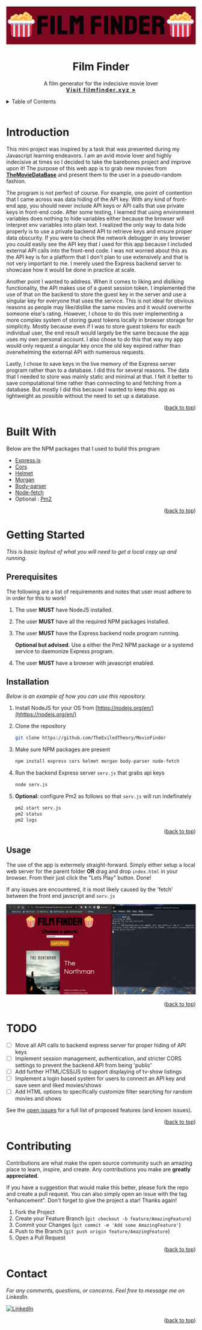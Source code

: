 <div id="top"></div>

<!-- Header section -->
<br />
<div align="center">
  <a href="https://filmfinder.xyz">
    <img src="pictures/logo.png" alt="Logo" width="800" height="100">
  </a>
 
  <h1 align="center" style="font-weight: bold;">Film Finder</h1>

  <p align="center">
    A film generator for the indecisive movie lover 
    <br />
    <a href="https://filmfinder.xyz"><strong style="letter-spacing: 2px;">Visit filmfinder.xyz »</strong></a>
    <br />
  </p>
</div>



<!-- TABLE OF CONTENTS -->
<details>
  <summary>Table of Contents</summary>
  <ol>
    <li>
      <a href="#introduction">Introduction</a>
    </li>
    <li><a href="#built-with">Built With</a></li>
    <li>
      <a href="#getting-started">Getting Started</a>
      <ul>
        <li><a href="#prerequisites">Prerequisites</a></li>
        <li><a href="#installation">Installation</a></li>
        <li><a href="#usage">Usage</a></li>
      </ul>
    </li>
    <li><a href="#todo">TODO</a></li>
    <li><a href="#contributing">Contributing</a></li>
    <li><a href="#contact">Contact</a></li>
  </ol>
</details>

<br />


<!-- ABOUT THE PROJECT -->
# Introduction

This mini project was inspired by a task that was presented during my Javascript learning endeavors. I am an avid movie lover and highly indecisive at times so I decided to take the barebones project and improve upon it! The purpose of this web app is to grab new movies from <a href="https://www.themoviedb.org/"><strong>TheMovieDataBase</strong></a> and present them to the user in a pseudo-random fashion. 


The program is not perfect of course. For example, one point of contention that I came across was data hiding of the API key. With any kind of front-end app, you should never include API keys or API calls that use private keys in front-end code. After some testing, I learned that using environment variables does nothing to hide variables either because the browser will interpret env variables into plain text. I realized the only way to data hide properly is to use a private backend API to retrieve keys and ensure proper data obscurity. If you were to check the network debugger in any browser you could easily see the API key that I used for this app because I included external API calls into the front-end code. I was not worried about this as the API key is for a platform that I don't plan to use extensively and that is not very important to me. I merely used the Express backend server to showcase how it would be done in practice at scale. 

Another point I wanted to address. When it comes to liking and disliking functionality, the API makes use of a guest session token. I implemented the use of that on the backend to store the guest key in the server and use a singular key for everyone that uses the service. This is not ideal for obvious reasons as people may like/dislike the same movies and it would overwrite someone else's rating. However, I chose to do this over implementing a more complex system of storing guest tokens locally in browser storage for simplicity. Mostly because even if I was to store guest tokens for each individual user, the end result would largely be the same because the app uses my own personal account. I also chose to do this that way my app would only request a singular key once the old key expired rather than overwhelming the external API with numerous requests.  

Lastly, I chose to save keys in the live memory of the Express server program rather than to a database. I did this for several reasons. The data that I needed to store was mainly static and minimal at that. I felt it better to save computational time rather than connecting to and fetching from a database. But mostly I did this because I wanted to keep this app as lightweight as possible without the need to set up a database. 

<p align="right">(<a href="#top">back to top</a>)</p>


# Built With

Below are the NPM packages that I used to build this program 

* [Express.js](https://expressjs.com/)
* [Cors](https://www.npmjs.com/package/cors)
* [Helmet](https://www.npmjs.com/package/helmet)
* [Morgan](https://www.npmjs.com/package/morgan)
* [Body-parser](https://www.npmjs.com/package/body-parser)
* [Node-fetch](https://www.npmjs.com/package/node-fetch)
* Optional : [Pm2](https://www.npmjs.com/package/pm2)


<p align="right">(<a href="#top">back to top</a>)</p>



<!-- GETTING STARTED -->
# Getting Started

_This is basic laylout of what you will need to get a local copy up and running._

## Prerequisites
The following are a list of requirements and notes that user must adhere to in order for this to work!

1. The user <strong>MUST</strong> have NodeJS installed.  

2. The user <strong>MUST</strong> have all the required NPM packages installed.

3. The user <strong>MUST</strong> have the Express backend node program running.

    <strong>Optional but advised</strong>. Use a either the Pm2 NPM package or a systemd service to daemonize Express program. 

4. The user <strong>MUST</strong> have a browser with javascript enabled.


## Installation

_Below is an example of how you can use this repository._

1. Install NodeJS for your OS from [https://nodejs.org/en/](hhttps://nodejs.org/en/)

2. Clone the repository
    ```sh
    git clone https://github.com/TheExiledTheory/MovieFinder
    ```
3. Make sure NPM packages are present
    ```sh
    npm install express cors helmet morgan body-parser node-fetch 
    ```
4. Run the backend Express server `serv.js` that grabs api keys
    ```sh
    node serv.js
    ```
5. <strong>Optional:</strong> configure Pm2 as follows so that `serv.js` will run indefinately  
    ```
    pm2 start serv.js 
    pm2 status 
    pm2 logs
    ```


<p align="right">(<a href="#top">back to top</a>)</p>



<!-- USAGE EXAMPLES -->
## Usage

The use of the app is extermely straight-forward. Simply either setup a local web server for the parent folder <strong>OR</strong> drag and drop `index.html` in your browser. From their just click the "Lets Play" button. Done!

If any issues are encountered, it is most likely caused by the 'fetch' between the front end javscript and `serv.js`

![Demo](pictures/demo.jpg)



<p align="right">(<a href="#top">back to top</a>)</p>


<!-- ROADMAP -->
# TODO

- [ ] Move all API calls to backend express server for proper hiding of API keys 
- [ ] Implement session management, authentication, and stricter CORS settings to prevent the backend API from being 'public' 
- [ ] Add further HTML/CSS/JS to support displaying of tv-show listings 
- [ ] Implement a login based system for users to connect an API key and save seen and liked movies/shows 
- [ ] Add HTML options to specifically customize filter searching for random movies and shows  

See the [open issues](https://github.com/TheExiledTheory/MovieFinder/issues) for a full list of proposed features (and known issues).

<p align="right">(<a href="#top">back to top</a>)</p>



<!-- CONTRIBUTING -->
# Contributing

Contributions are what make the open source community such an amazing place to learn, inspire, and create. Any contributions you make are **greatly appreciated**.

If you have a suggestion that would make this better, please fork the repo and create a pull request. You can also simply open an issue with the tag "enhancement".
Don't forget to give the project a star! Thanks again!

1. Fork the Project
2. Create your Feature Branch (`git checkout -b feature/AmazingFeature`)
3. Commit your Changes (`git commit -m 'Add some AmazingFeature'`)
4. Push to the Branch (`git push origin feature/AmazingFeature`)
5. Open a Pull Request

<p align="right">(<a href="#top">back to top</a>)</p>


<!-- CONTACT -->
# Contact

_For any comments, questions, or concerns. Feel free to message me on LinkedIn._

[![LinkedIn][linkedin-shield]][linkedin-url]


<p align="right">(<a href="#top">back to top</a>)</p>



<!-- MARKDOWN LINKS & IMAGES -->
[linkedin-shield]: https://img.shields.io/badge/-LinkedIn-black.svg?style=for-the-badge&logo=linkedin&colorB=555
[linkedin-url]: https://www.linkedin.com/in/mark-cuccarese-ii-4902b4178/
[product-screenshot]: images/screenshot.png
[website]: https://filmfinder.xyz/





